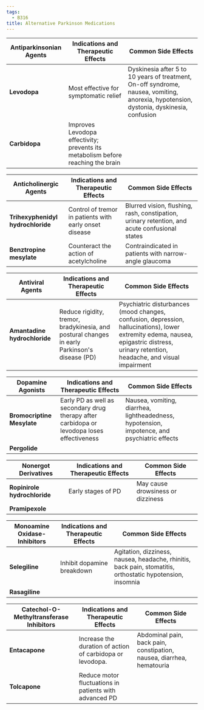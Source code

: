 ```yaml
---
tags:
  - B316
title: Alternative Parkinson Medications
---
```

| Antiparkinsonian Agents | Indications and Therapeutic Effects                                              | Common Side Effects                                                                                                                    |
| ----------------------- | -------------------------------------------------------------------------------- | -------------------------------------------------------------------------------------------------------------------------------------- |
| **Levodopa**            | Most effective for symptomatic relief                                            | Dyskinesia after 5 to 10 years of treatment, On-off syndrome, nausea, vomiting, anorexia, hypotension, dystonia, dyskinesia, confusion |
| **Carbidopa**           | Improves Levodopa effectivity; prevents its metabolism before reaching the brain |                                                                                                                                        |

| Anticholinergic Agents            | Indications and Therapeutic Effects                    | Common Side Effects                                                                           |
| --------------------------------- | ------------------------------------------------------ | --------------------------------------------------------------------------------------------- |
| **Trihexyphenidyl hydrochloride** | Control of tremor in patients with early onset disease | Blurred vision, flushing, rash, constipation, urinary retention, and acute confusional states |
| **Benztropine mesylate**          | Counteract the action of acetylcholine                 | Contraindicated in patients with narrow-angle glaucoma                                        |

| Antiviral Agents             | Indications and Therapeutic Effects                                                           | Common Side Effects                                                                                                                                                                    |
| ---------------------------- | --------------------------------------------------------------------------------------------- | -------------------------------------------------------------------------------------------------------------------------------------------------------------------------------------- |
| **Amantadine hydrochloride** | Reduce rigidity, tremor, bradykinesia, and postural changes in early Parkinson's disease (PD) | Psychiatric disturbances (mood changes, confusion, depression, hallucinations), lower extremity edema, nausea, epigastric distress, urinary retention, headache, and visual impairment |

| Dopamine Agonists      | Indications and Therapeutic Effects                                                        | Common Side Effects                                                                          |
| ---------------------- | ------------------------------------------------------------------------------------------ | -------------------------------------------------------------------------------------------- |
| **Bromocriptine Mesylate** | Early PD as well as secondary drug therapy after carbidopa or levodopa loses effectiveness | Nausea, vomiting, diarrhea, lightheadedness, hypotension, impotence, and psychiatric effects |
| **Pergolide**              |                                                                                            |                                                                                              |

| Nonergot Derivatives     | Indications and Therapeutic Effects | Common Side Effects               |
| ------------------------ | ----------------------------------- | --------------------------------- |
| **Ropinirole hydrochloride** | Early stages of PD                  | May cause drowsiness or dizziness |
| **Pramipexole**              |                                     |                                   |

| Monoamine Oxidase-Inhibitors | Indications and Therapeutic Effects | Common Side Effects                                                                                        |
| ---------------------------- | ----------------------------------- | ---------------------------------------------------------------------------------------------------------- |
| **Selegiline**                   | Inhibit dopamine breakdown          | Agitation, dizziness, nausea, headache, rhinitis, back pain, stomatitis, orthostatic hypotension, insomnia |
| **Rasagiline**                   |                                     |                                                                                                            |

| Catechol-O-Methyltransferase Inhibitors | Indications and Therapeutic Effects                       | Common Side Effects                                                   |
| --------------------------------------- | --------------------------------------------------------- | --------------------------------------------------------------------- |
| **Entacapone**                              | Increase the duration of action of carbidopa or levodopa. | Abdominal pain, back pain, constipation, nausea, diarrhea, hematouria |
| **Tolcapone**                               | Reduce motor fluctuations in patients with advanced PD    |                                                                       |
